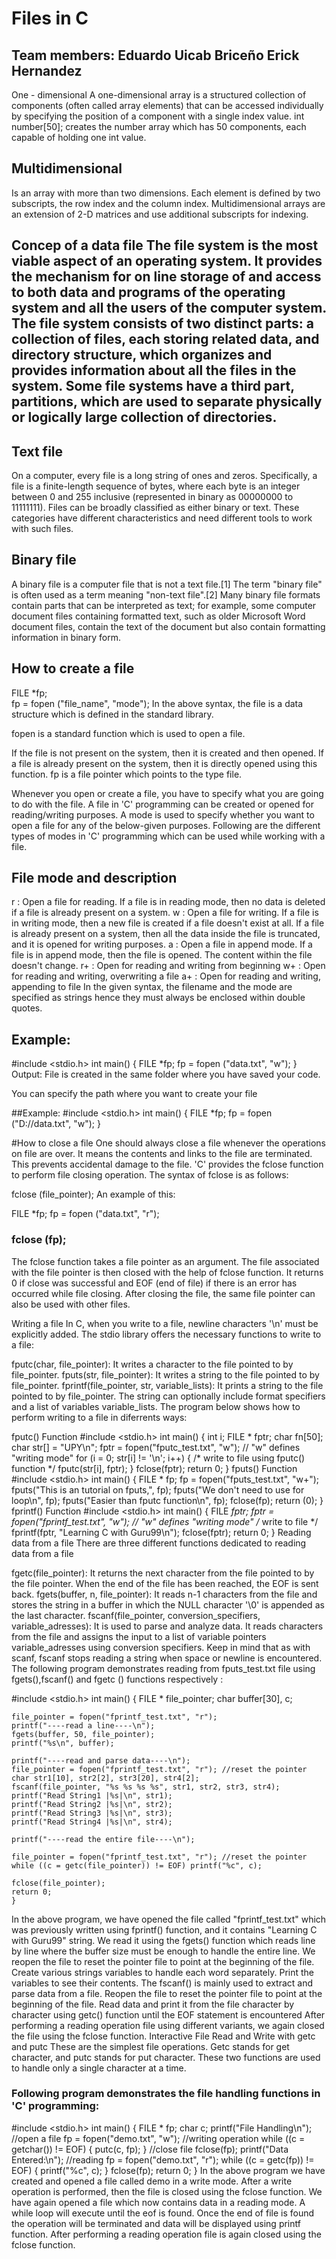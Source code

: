 
# Files in C

## Team members: Eduardo Uicab Briceño Erick Hernandez



One - dimensional
A one-dimensional array is a structured collection of components (often called array elements) that can be accessed individually by specifying the position of a component with a single index value. int number[50]; creates the number array which has 50 components, each capable of holding one int value.

## Multidimensional

Is an array with more than two dimensions. Each element is defined by two subscripts, the row index and the column index. Multidimensional arrays are an extension of 2-D matrices and use additional subscripts for indexing.

## Concep of a data file The file system is the most viable aspect of an operating system. It provides the mechanism for on line storage of and access to both data and programs of the operating system and all the users of the computer system. The file system consists of two distinct parts: a collection of files, each storing related data, and directory structure, which organizes and provides information about all the files in the system. Some file systems have a third part, partitions, which are used to separate physically or logically large collection of directories.

## Text file

On a computer, every file is a long string of ones and zeros. Specifically, a file is a finite-length sequence of bytes, where each byte is an integer between 0 and 255 inclusive (represented in binary as 00000000 to 11111111). Files can be broadly classified as either binary or text. These categories have different characteristics and need different tools to work with such files.

## Binary file
A binary file is a computer file that is not a text file.[1] The term "binary file" is often used as a term meaning "non-text file".[2] Many binary file formats contain parts that can be interpreted as text; for example, some computer document files containing formatted text, such as older Microsoft Word document files, contain the text of the document but also contain formatting information in binary form.

## How to create a file
FILE *fp;  
fp = fopen ("file_name", "mode");
In the above syntax, the file is a data structure which is defined in the standard library.

fopen is a standard function which is used to open a file.

If the file is not present on the system, then it is created and then opened.
If a file is already present on the system, then it is directly opened using this function.
fp is a file pointer which points to the type file.

Whenever you open or create a file, you have to specify what you are going to do with the file. A file in 'C' programming can be created or opened for reading/writing purposes. A mode is used to specify whether you want to open a file for any of the below-given purposes. Following are the different types of modes in 'C' programming which can be used while working with a file.

## File mode and description
r : Open a file for reading. If a file is in reading mode, then no data is deleted if a file is already present on a system.
w : Open a file for writing. If a file is in writing mode, then a new file is created if a file doesn't exist at all. If a file is already present on a system, then all the data inside the file is truncated, and it is opened for writing purposes.
a : Open a file in append mode. If a file is in append mode, then the file is opened. The content within the file doesn't change.
r+ : Open for reading and writing from beginning
w+ : Open for reading and writing, overwriting a file
a+ : Open for reading and writing, appending to file
In the given syntax, the filename and the mode are specified as strings hence they must always be enclosed within double quotes.

## Example:

#include <stdio.h>
int main() {
FILE *fp;
fp  = fopen ("data.txt", "w");
}
Output: File is created in the same folder where you have saved your code.

You can specify the path where you want to create your file

##Example: #include <stdio.h> int main() { FILE *fp; fp = fopen ("D://data.txt", "w"); }

#How to close a file One should always close a file whenever the operations on file are over. It means the contents and links to the file are terminated. This prevents accidental damage to the file. 'C' provides the fclose function to perform file closing operation. The syntax of fclose is as follows:

fclose (file_pointer);
An example of this:

FILE *fp;
fp  = fopen ("data.txt", "r");
### fclose (fp);
The fclose function takes a file pointer as an argument. The file associated with the file pointer is then closed with the help of fclose function. It returns 0 if close was successful and EOF (end of file) if there is an error has occurred while file closing. After closing the file, the same file pointer can also be used with other files.

Writing a file
In C, when you write to a file, newline characters '\n' must be explicitly added. The stdio library offers the necessary functions to write to a file:

fputc(char, file_pointer): It writes a character to the file pointed to by file_pointer.
fputs(str, file_pointer): It writes a string to the file pointed to by file_pointer.
fprintf(file_pointer, str, variable_lists): It prints a string to the file pointed to by file_pointer. The string can optionally include format specifiers and a list of variables variable_lists.
The program below shows how to perform writing to a file in diferrents ways:

fputc() Function
#include <stdio.h>
int main() {
    int i;
    FILE * fptr;
    char fn[50];
    char str[] = "UPY\n";
    fptr = fopen("fputc_test.txt", "w"); // "w" defines "writing mode"
    for (i = 0; str[i] != '\n'; i++) {
        /* write to file using fputc() function */
        fputc(str[i], fptr);
    }
    fclose(fptr);
    return 0;
    }
fputs() Function
#include <stdio.h>
int main() {
    FILE * fp;
    fp = fopen("fputs_test.txt", "w+");
    fputs("This is an tutorial on fputs,", fp);
    fputs("We don't need to use for loop\n", fp);
    fputs("Easier than fputc function\n", fp);
    fclose(fp);
    return (0);
 }
fprintf() Function
#include <stdio.h>
  int main() {
    FILE *fptr;
    fptr = fopen("fprintf_test.txt", "w"); // "w" defines "writing mode"
    /* write to file */
    fprintf(fptr, "Learning C with Guru99\n");
    fclose(fptr);
    return 0;
  }
Reading data from a file
There are three different functions dedicated to reading data from a file

fgetc(file_pointer): It returns the next character from the file pointed to by the file pointer. When the end of the file has been reached, the EOF is sent back.
fgets(buffer, n, file_pointer): It reads n-1 characters from the file and stores the string in a buffer in which the NULL character '\0' is appended as the last character.
fscanf(file_pointer, conversion_specifiers, variable_adresses): It is used to parse and analyze data. It reads characters from the file and assigns the input to a list of variable pointers variable_adresses using conversion specifiers. Keep in mind that as with scanf, fscanf stops reading a string when space or newline is encountered.
The following program demonstrates reading from fputs_test.txt file using fgets(),fscanf() and fgetc () functions respectively :

#include <stdio.h>
int main() {
    FILE * file_pointer;
    char buffer[30], c;

    file_pointer = fopen("fprintf_test.txt", "r");
    printf("----read a line----\n");
    fgets(buffer, 50, file_pointer);
    printf("%s\n", buffer);

    printf("----read and parse data----\n");
    file_pointer = fopen("fprintf_test.txt", "r"); //reset the pointer
    char str1[10], str2[2], str3[20], str4[2];
    fscanf(file_pointer, "%s %s %s %s", str1, str2, str3, str4);
    printf("Read String1 |%s|\n", str1);
    printf("Read String2 |%s|\n", str2);
    printf("Read String3 |%s|\n", str3);
    printf("Read String4 |%s|\n", str4);

    printf("----read the entire file----\n");

    file_pointer = fopen("fprintf_test.txt", "r"); //reset the pointer
    while ((c = getc(file_pointer)) != EOF) printf("%c", c);

    fclose(file_pointer);
    return 0;
	}
In the above program, we have opened the file called "fprintf_test.txt" which was previously written using fprintf() function, and it contains "Learning C with Guru99" string. We read it using the fgets() function which reads line by line where the buffer size must be enough to handle the entire line.
We reopen the file to reset the pointer file to point at the beginning of the file. Create various strings variables to handle each word separately. Print the variables to see their contents. The fscanf() is mainly used to extract and parse data from a file.
Reopen the file to reset the pointer file to point at the beginning of the file. Read data and print it from the file character by character using getc() function until the EOF statement is encountered
After performing a reading operation file using different variants, we again closed the file using the fclose function.
Interactive File Read and Write with getc and putc
These are the simplest file operations. Getc stands for get character, and putc stands for put character. These two functions are used to handle only a single character at a time.

### Following program demonstrates the file handling functions in 'C' programming:

#include <stdio.h>
int main() {
    FILE * fp;
    char c;
    printf("File Handling\n");
    //open a file
    fp = fopen("demo.txt", "w");
    //writing operation
    while ((c = getchar()) != EOF) {
        putc(c, fp);
    }
    //close file
    fclose(fp);
    printf("Data Entered:\n");
    //reading
    fp = fopen("demo.txt", "r");
    while ((c = getc(fp)) != EOF) {
        printf("%c", c);
    }
    fclose(fp);
    return 0;
  }
In the above program we have created and opened a file called demo in a write mode.
After a write operation is performed, then the file is closed using the fclose function.
We have again opened a file which now contains data in a reading mode. A while loop will execute until the eof is found. Once the end of file is found the operation will be terminated and data will be displayed using printf function.
After performing a reading operation file is again closed using the fclose function.

